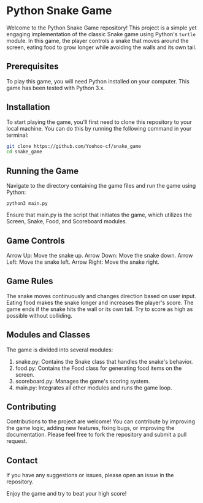 # Python Snake Game

Welcome to the Python Snake Game repository! This project is a simple yet engaging implementation of the classic Snake game using Python's `turtle` module. In this game, the player controls a snake that moves around the screen, eating food to grow longer while avoiding the walls and its own tail.

## Prerequisites

To play this game, you will need Python installed on your computer. This game has been tested with Python 3.x. 

## Installation

To start playing the game, you'll first need to clone this repository to your local machine. You can do this by running the following command in your terminal:

```bash
git clone https://github.com/Yoohoo-cf/snake_game
cd snake_game
```

## Running the Game
Navigate to the directory containing the game files and run the game using Python:

```
python3 main.py
```
Ensure that main.py is the script that initiates the game, which utilizes the Screen, Snake, Food, and Scoreboard modules.

## Game Controls
Arrow Up: Move the snake up.
Arrow Down: Move the snake down.
Arrow Left: Move the snake left.
Arrow Right: Move the snake right.

## Game Rules
The snake moves continuously and changes direction based on user input.
Eating food makes the snake longer and increases the player's score.
The game ends if the snake hits the wall or its own tail.
Try to score as high as possible without colliding.

## Modules and Classes
The game is divided into several modules:

1. snake.py: Contains the Snake class that handles the snake's behavior.
2. food.py: Contains the Food class for generating food items on the screen.
3. scoreboard.py: Manages the game's scoring system.
4. main.py: Integrates all other modules and runs the game loop.

## Contributing
Contributions to the project are welcome! You can contribute by improving the game logic, adding new features, fixing bugs, or improving the documentation. Please feel free to fork the repository and submit a pull request.

## Contact
If you have any suggestions or issues, please open an issue in the repository.

Enjoy the game and try to beat your high score!
